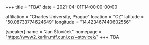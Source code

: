 +++
title = "TBA"
date = 2021-04-01T14:00:00-00:00

affiliation = "Charles University, Prague"
location = "CZ"
latitude = "50.08733774624649"
longitude = "14.423467440602556"

[speaker]
  name = "Jan Šťovíček"
  homepage = "https://www2.karlin.mff.cuni.cz/~stovicek/"
+++
TBA
